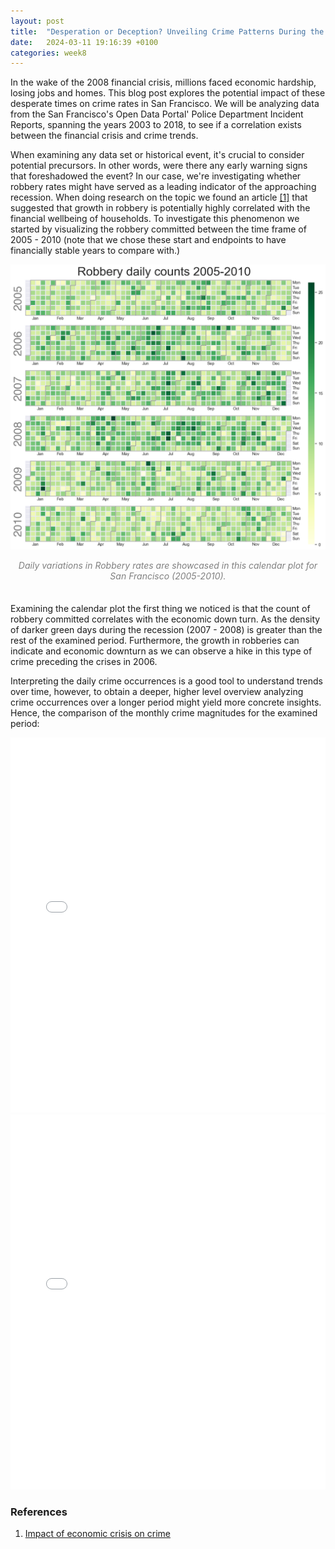 ```yaml
---
layout: post
title:  "Desperation or Deception? Unveiling Crime Patterns During the 2008 Financial Crisis"
date:   2024-03-11 19:16:39 +0100
categories: week8
---
```

In the wake of the 2008 financial crisis, millions faced economic hardship, losing jobs and homes. This blog post explores the potential impact of these desperate times on crime rates in San Francisco. We will be analyzing data from the San Francisco's Open Data Portal' Police Department Incident Reports, spanning the years 2003 to 2018, to see if a correlation exists between the financial crisis and crime trends.

When examining any data set or historical event, it's crucial to consider potential precursors. In other words, were there any early warning signs that foreshadowed the event? In our case, we're investigating whether robbery rates might have served as a leading indicator of the approaching recession. When doing research on the topic we found an article [[1]](#ref) that suggested that growth in robbery is potentially highly correlated with the financial wellbeing of households. To investigate this phenomenon we started by visualizing the robbery committed between the time frame of 2005 - 2010 (note that we chose these start and endpoints to have financially stable years to compare with.) 


![Calendar plot](/content/calplot.png)


<center style = "color:#808080; font-style: italic;" width="80%">Daily variations in Robbery rates are showcased in this calendar plot for San Francisco (2005-2010).
</center>

<div style="margin:35px"></div>



Examining the calendar plot the first thing we noticed is that the count of robbery committed correlates with the economic down turn. As the density of darker green days during the recession (2007 - 2008) is greater than the rest of the examined period. Furthermore, the growth in robberies can indicate and economic downturn as we can observe a hike in this type of crime preceding the crises in 2006.

Interpreting the daily crime occurrences is a good tool to understand trends over time, however, to obtain a deeper, higher level overview analyzing crime occurrences over a longer period might yield more concrete insights. Hence, the comparison of the monthly crime magnitudes for the examined period:

<embed type="text/html" src="/content/bokeh.html" width="100%" height="600px">

<embed type="text/html" src="/content/map.html" width="100%" height="600px">


### <a name="ref"></a>  References 

1. [Impact of economic crisis on crime](https://www.unodc.org/documents/data-and-analysis/statistics/crime/GIVAS_Final_Report.pdf)



